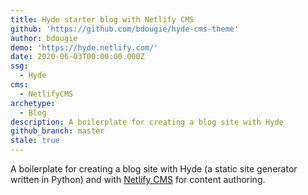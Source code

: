 ```yaml
---
title: Hyde starter blog with Netlify CMS
github: 'https://github.com/bdougie/hyde-cms-theme'
author: bdougie
demo: 'https://hyde.netlify.com/'
date: 2020-06-03T00:00:00.000Z
ssg:
  - Hyde
cms:
  - NetlifyCMS
archetype:
  - Blog
description: A boilerplate for creating a blog site with Hyde
github_branch: master
stale: true
---
```


A boilerplate for creating a blog site with Hyde (a static site generator written in Python) and with [Netlify CMS](https://www.netlifycms.org) for content authoring.